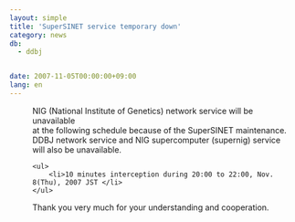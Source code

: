 ```yaml
---
layout: simple
title: 'SuperSINET service temporary down'
category: news
db:
  - ddbj


date: 2007-11-05T00:00:00+09:00
lang: en
---
```


<dd>NIG (National Institute of Genetics) network service will be unavailable<br> at the following schedule because of the SuperSINET maintenance.<br> DDBJ network service and NIG supercomputer (supernig) service<br> will also be unavailable.
<dd>

    <ul>
        <li>10 minutes interception during 20:00 to 22:00, Nov. 8(Thu), 2007 JST </li>
    </ul>
<dd> Thank you very much for your understanding and cooperation.</dd>
</dd>
</dd>

